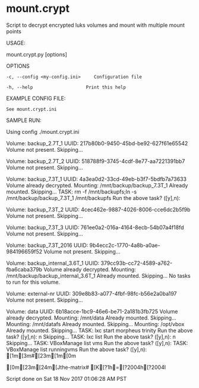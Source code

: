 # mount.crypt
Script to decrypt encrypted luks volumes and mount with multiple mount points


USAGE:

mount.crypt.py [options]


OPTIONS

    -c, --config <my-config.ini>     Configuration file
    
    -h, --help                    Print this help
    

EXAMPLE CONFIG FILE:

    See mount.crypt.ini


SAMPLE RUN:

Using config ./mount.crypt.ini

Volume: backup_2.7T_1
UUID: 217b80b0-9450-45bd-be92-627f61e65542
Volume not present. Skipping...

Volume: backup_2.7T_2
UUID: 518788f9-3745-4cdf-8e77-aa7221391bb7
Volume not present. Skipping...

Volume: backup_7.3T_1
UUID: 4a3ea0d2-33cd-49eb-b3f7-5bdfb7a73633
Volume already decrypted.
Mounting: /mnt/backup/backup_7.3T_1
Already mounted. Skipping...
TASK: rm -f /mnt/backupfs;ln -s /mnt/backup/backup_7.3T_1 /mnt/backupfs
Run the above task? ([y],n): 

Volume: backup_7.3T_2
UUID: 4cec462e-9887-4026-8006-cce6dc2b5f9b
Volume not present. Skipping...

Volume: backup_7.3T_3
UUID: 761ee0a2-016a-4164-8ecb-54b07a4f18fd
Volume not present. Skipping...

Volume: backup_7.3T_2016
UUID: 9b4ecc2c-1770-4a8b-a0ae-984196659f52
Volume not present. Skipping...

Volume: backup_internal_3.6T_1
UUID: 379cc93b-cc72-4589-a762-fba6caba379b
Volume already decrypted.
Mounting: /mnt/backup/backup_internal_3.6T_1
Already mounted. Skipping...
No tasks to run for this volume.

Volume: external-nr
UUID: 309e8b83-a077-4fbf-98fc-b56e2a0ba197
Volume not present. Skipping...

Volume: data
UUID: 6b18acce-1bc9-46e6-be71-2a181b3fb725
Volume already decrypted.
Mounting: /mnt/data
Already mounted. Skipping...
Mounting: /mnt/datafs
Already mounted. Skipping...
Mounting: /opt/vbox
Already mounted. Skipping...
TASK: lxc start morpheus trinity
Run the above task? ([y],n): n
Skipping...
TASK: lxc list
Run the above task? ([y],n): n
Skipping...
TASK: VBoxManage list vms
Run the above task? ([y],n): 
TASK: VBoxManage list runningvms
Run the above task? ([y],n): 
[1m[3m#[23m[1m[0m                                                                                   [0m[23m[24m[Jthe-matrix# [K[?1h=[?2004h[?2004l

Script done on Sat 18 Nov 2017 01:06:28 AM PST
